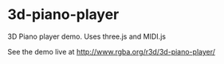 3d-piano-player
===============

3D Piano player demo. Uses three.js and MIDI.js

See the demo live at http://www.rgba.org/r3d/3d-piano-player/
